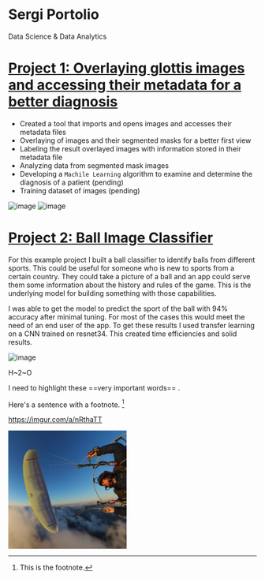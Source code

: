 # Sergi Portolio
Data Science &amp; Data Analytics


# [Project 1: Overlaying glottis images and accessing their metadata for a better diagnosis](https://github.com/PlayingNumbers/ds_salary_proj) 
* Created a tool that imports and opens images and accesses their metadata files
* Overlaying of images and their segmented masks for a better first view
* Labeling the result overlayed images with information stored in their metadata file
* Analyzing data from segmented mask images
* Developing a `Machile Learning` algorithm to examine and determine the diagnosis of a patient (pending)
* Training dataset of images (pending)


![image](https://github.com/SergiDataAnalyst/Sergi-Portolio/blob/main/new.png) 
![image](https://github.com/SergiDataAnalyst/Sergi-Portolio/blob/main/pics.png)

# [Project 2: Ball Image Classifier](https://github.com/PlayingNumbers/ball_image_classifier) 
For this example project I built a ball classifier to identify balls from different sports. This could be useful for someone who is new to sports from a certain country. They could take a picture of a ball and an app could serve them some information about the history and rules of the game. This is the underlying model for building something with those capabilities. 

I was able to get the model to predict the sport of the ball with 94% accuracy after minimal tuning. For most of the cases this would meet the need of an end user of the app. To get these results I used transfer learning on a CNN trained on resnet34. This created time efficiencies and solid results. 

![image](noname.png)


H~2~O 

I need to highlight these ==very important words== . 

Here's a sentence with a footnote. [^1]

[^1]: This is the footnote. 

https://imgur.com/a/nRthaTT

<img src="https://github.com/SergiDataAnalyst/SergiDataAnalyst.github.io/blob/2240b905c163b4520d5ad3294c7a28598bb429d2/for%20git.jpg" width="240" height="240" align="center"/>
